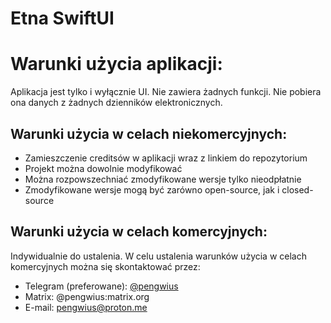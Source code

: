# Etna SwiftUI

###

# Warunki użycia aplikacji:
Aplikacja jest tylko i wyłącznie UI. Nie zawiera żadnych funkcji. Nie pobiera ona danych z żadnych dzienników elektronicznych.

## Warunki użycia w celach niekomercyjnych:
- Zamieszczenie creditsów w aplikacji wraz z linkiem do repozytorium
- Projekt można dowolnie modyfikować
- Można rozpowszechniać zmodyfikowane wersje tylko nieodpłatnie
- Zmodyfikowane wersje mogą być zarówno open-source, jak i closed-source

## Warunki użycia w celach komercyjnych:
Indywidualnie do ustalenia. W celu ustalenia warunków użycia w celach komercyjnych można się skontaktować przez:

- Telegram (preferowane): [@pengwius](https://t.me/pengwius)
- Matrix: @pengwius:matrix.org
- E-mail: pengwius@proton.me
